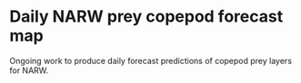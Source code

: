 # Daily NARW prey copepod forecast map

Ongoing work to produce daily forecast predictions of copepod prey layers for NARW. 